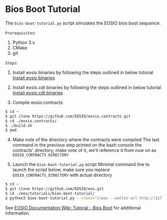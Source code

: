 # Bios Boot Tutorial

The `bios-boot-tutorial.py` script simulates the EOSIO bios boot sequence.

``Prerequisites``:

1. Python 3.x
2. CMake
3. git

``Steps``:

1. Install eosio binaries by following the steps outlined in below tutorial
[Install eosio binaries](https://github.com/EOSIO/eos#mac-os-x-brew-install)

2. Install eosio.cdt binaries by following the steps outlined in below tutorial
[Install eosio.cdt binaries](https://github.com/EOSIO/eosio.cdt#binary-releases)

3. Compile eosio.contracts

```bash
$ cd ~
$ git clone https://github.com/EOSIO/eosio.contracts.git
$ cd ./eosio.contracts/
$ ./build.sh
$ pwd

```

4. Make note of the directory where the contracts were compiled
The last command in the previous step printed on the bash console the contracts' directory, make note of it, we'll reference it from now on as `EOSIO_CONTRACTS_DIRECTORY`

5. Launch the `bios-boot-tutorial.py` script
Minimal command line to launch the script below, make sure you replace `EOSIO_CONTRACTS_DIRECTORY` with actual directory

```bash
$ cd ~
$ git clone https://github.com/EOSIO/eos.git
$ cd ./eos/tutorials/bios-boot-tutorial/
$ python3 bios-boot-tutorial.py --cleos="cleos --wallet-url http://127.0.0.1:6666 " --nodeos=nodeos --keosd=keosd --contracts-dir="/EOSIO_CONTRACTS_DIRECTORY/" -a

```

See [EOSIO Documentation Wiki: Tutorial - Bios Boot](https://github.com/EOSIO/eos/wiki/Tutorial-Bios-Boot-Sequence) for additional information.


